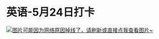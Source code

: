 # 英语-5月24日打卡

[![图片可能因为网络原因掉线了，请刷新或直接点我查看图片~](https://cdn.jsdelivr.net/gh/ylsislove/image-home/test/20210524233904.jpg)](https://cdn.jsdelivr.net/gh/ylsislove/image-home/test/20210524233904.jpg)
